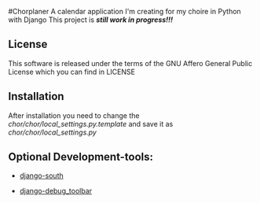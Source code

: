 #Chorplaner
A calendar application I'm creating for my choire in Python with Django
This project is ***still work in progress!!!***

## License
This software is released under the terms of the GNU Affero General Public License which you can find in LICENSE

## Installation
After installation you need to change the *chor/chor/local_settings.py.template* and save it as *chor/chor/local_settings.py*

## Optional Development-tools:
* [django-south](http://south.aeracode.org/)

* [django-debug_toolbar](https://github.com/django-debug-toolbar/django-debug-toolbar)
